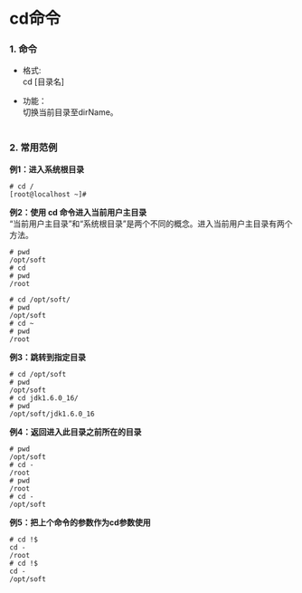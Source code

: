 # cd命令

### 1. 命令
* 格式:  
cd [目录名]  

* 功能：  
  切换当前目录至dirName。  
&nbsp;&nbsp;

### 2. 常用范例
__例1：进入系统根目录__
```shell
# cd /
[root@localhost ~]#
```

__例2：使用 cd 命令进入当前用户主目录__  
“当前用户主目录”和“系统根目录”是两个不同的概念。进入当前用户主目录有两个方法。
```shell
# pwd
/opt/soft
# cd
# pwd
/root
```
```shell
# cd /opt/soft/
# pwd
/opt/soft
# cd ~
# pwd
/root
```

__例3：跳转到指定目录__
```shell
# cd /opt/soft
# pwd
/opt/soft
# cd jdk1.6.0_16/
# pwd
/opt/soft/jdk1.6.0_16
```

__例4：返回进入此目录之前所在的目录__
```shell
# pwd
/opt/soft
# cd -
/root
# pwd
/root
# cd -
/opt/soft
```

__例5：把上个命令的参数作为cd参数使用__
```shell
# cd !$
cd -
/root
# cd !$
cd -
/opt/soft
```